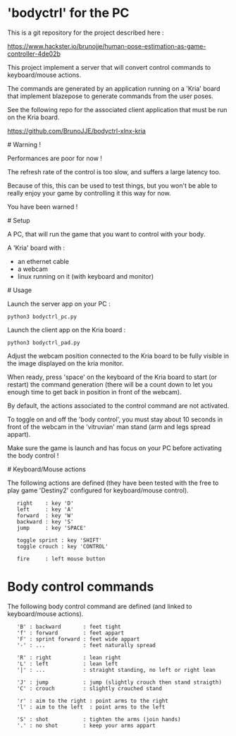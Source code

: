 
# 'bodyctrl' for the PC

This is a git repository for the project described here :

https://www.hackster.io/brunojje/human-pose-estimation-as-game-controller-4de02b


This project implement a server that will convert control commands to keyboard/mouse actions.

The commands are generated by an application running on a 'Kria' board that implement blazepose to generate commands from the user poses.

See the following repo for the associated client application that must be run on the Kria board.

https://github.com/BrunoJJE/bodyctrl-xlnx-kria


# Warning !

Performances are poor for now !

The refresh rate of the control is too slow, and suffers a large latency too.

Because of this, this can be used to test things, but you won't be able to really enjoy your game by controlling it this way for now. 

You have been warned !


# Setup

A PC, that will run the game that you want to control with your body.

A 'Kria' board with :
- an ethernet cable
- a webcam
- linux running on it (with keyboard and monitor)


# Usage

Launch the server app on your PC :

    python3 bodyctrl_pc.py

Launch the client app on the Kria board :

    python3 bodyctrl_pad.py


Adjust the webcam position connected to the Kria board to be fully visible in the image displayed on the kria monitor.

When ready, press 'space' on the keyboard of the Kria board to start (or restart) the command generation (there will be a count down to let you enough time to get back in position in front of the webcam).

By default, the actions associated to the control command are not activated.

To toggle on and off the 'body control', you must stay about 10 seconds in front of the webcam in the 'vitruvian' man stand (arm and legs spread appart).

Make sure the game is launch and has focus on your PC before activating the body control !


# Keyboard/Mouse actions

The following actions are defined (they have been tested with the free to play game 'Destiny2' configured for
keyboard/mouse control).

       right    : key 'D'
       left     : key 'A'
       forward  : key 'W'
       backward : key 'S'
       jump     : key 'SPACE'

       toggle sprint : key 'SHIFT'
       toggle crouch : key 'CONTROL'

       fire     : left mouse button


# Body control commands

The following body control command are defined (and linked to keyboard/mouse actions).

       'B' : backward       : feet tight
       'f' : forward        : feet appart
       'F' : sprint forward : feet wide appart
       '-' : ...            : feet naturally spread

       'R' : right          : lean right
       'L' : left           : lean left
       '|' : ...            : straight standing, no left or right lean

       'J' : jump           : jump (slightly crouch then stand straigth)
       'C' : crouch         : slightly crouched stand

       'r' : aim to the right : point arms to the right
       'l' : aim to the left  : point arms to the left

       'S' : shot           : tighten the arms (join hands)
       '.' : no shot        : keep your arms appart



